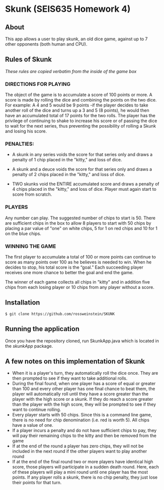 # Skunk (SEIS635 Homework 4)

## About

This app allows a user to play skunk, an old dice game, against up to 7 other opponents (both human and CPU).

## Rules of Skunk

*These rules are copied verbatim from the inside of the game box*
 
### DIRECTIONS FOR PLAYING
 
The object of the game is to accumulate a score of 100 points or more. A
score is made by rolling the dice and combining the points on the two
dice. For example: A 4 and 5 would be 9 points -if the player decides to take
another roll of the dice and turns up a 3 and 5 (8 points), he would then
have an accumulated total of 17 points for the two rolls. The player has the
privilege of continuing to shake to increase his score or of passing the dice
to wait for the next series, thus preventing the possibility of rolling
a Skunk and losing his score.
 
### PENALTIES:

* A skunk in any series voids the score for that series only and draws a penalty of 1 chip placed in the "kitty," and loss of dice.
 
* A skunk and a deuce voids the score for that series only and draws a penalty of 2 chips placed in the "kitty," and loss of dice.
 
* TWO skunks void the ENTIRE accumulated score and draws a penalty of 4 chips placed in the "kitty," and loss of dice. Player must again start to score from scratch.
 
### PLAYERS

Any number can play. The suggested number of chips to start is 50. There are sufficient chips in the box to allow 8 players to start with 50 chips by placing a par value of "one" on white chips, 5 for 1 on red chips and 10 for 1 on the blue chips.

### WINNING THE GAME

The first player to accumulate a total of 100 or more points can continue to
score as many points over 100 as he believes is needed to win. When he
decides to stop, his total score is the “goal.” Each succeeding player
receives one more chance to better the goal and end the game.
 
The winner of each game collects all chips in "kitty" and in addition five
chips from each losing player or 10 chips from any player without a score.

## Installation

```
$ git clone https://github.com/rossweinstein/SKUNK
```

## Running the application

Once you have the repository cloned, run SkunkApp.java which is located in the *skunkApp* package. 

## A few notes on this implementation of Skunk

* When it is a player's turn, they automatically roll the dice once. They are then prompted to see if they want to take additional rolls.
* During the final found, when one player has a score of equal or greater than 100 and every other player has one final chance to beat them, the player will automatically roll until they have a score greater than the player with the high score or a skunk. If they do reach a score greater than the player with the high score, they will be prompted to see if they want to continue rolling.
* Every player starts with 50 chips. Since this is a command line game, there is no need for chip denomination (i.e. red is worth 5). All chips have a value of one.
* If a player incurs a penalty and do not have sufficient chips to pay, they will pay their remaining chips to the kitty and then be removed from the game
* If at the end of the round a player has zero chips, they will not be included in the next round if the other players want to play another round
* If at the end of the final round two or more players have identical high score, those players will participate in a sudden death round. Here, each of these players will play a mini round until one player has the most points. If any player rolls a skunk, there is no chip penalty, they just lose their points for that turn.

